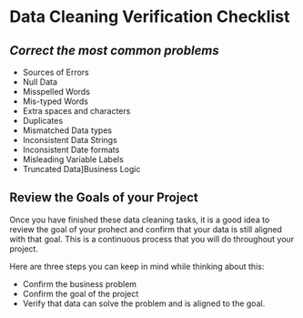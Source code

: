 # Data Cleaning Verification Checklist

## _Correct the most common problems_

- Sources of Errors
- Null Data
- Misspelled Words
- Mis-typed Words
- Extra spaces and characters
- Duplicates
- Mismatched Data types
- Inconsistent Data Strings
- Inconsistent Date formats
- Misleading Variable Labels
- Truncated Data]Business Logic

## Review the Goals of your Project

Once you have finished these data cleaning tasks, it is a good idea to review the goal of your prohect and confirm that your data is still aligned with that goal. This is a continuous process that you will do throughout your project.

Here are three steps you can keep in mind while thinking about this:

- Confirm the business problem
- Confirm the goal of the project
- Verify that data can solve the problem and is aligned to the goal.
